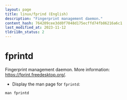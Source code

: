 ```yaml
---
layout: page
title: linux/fprind (English)
description: "Fingerprint management daemon."
content_hash: 764209cee3dd0f7048d175ecffd74fb86216a6c1
last_modified_at: 2023-11-12
tldri18n_status: 2
---
```

# fprintd

Fingerprint management daemon.
More information: <https://fprint.freedesktop.org/>.

- Display the man page for `fprintd`:

`man fprintd`
